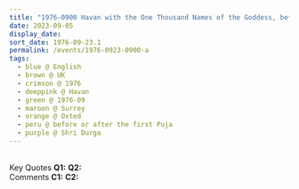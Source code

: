 ```yaml
---
title: "1976-0900 Havan with the One Thousand Names of the Goddess, before or after the 1st Pūjā in UK, Śhrī Mātājī's House, 2, Parklands, Ice House Wood, Hurst Green, Oxted, Surrey, UK (other month 10)"
date: 2023-09-05
display_date: 
sort_date: 1976-09-23.1
permalink: /events/1976-0923-0900-a
tags:
  - blue @ English
  - brown @ UK
  - crimson @ 1976
  - deeppink @ Havan
  - green @ 1976-09
  - maroon @ Surrey
  - orange @ Oxted
  - peru @ before or after the first Puja
  - purple @ Shri Durga
---
```


<br>

<wave-list>
  <list-title color="DarkSeaGreen" width="55">Key Quotes</list-title>
  <list-item color="BlanchedAlmond" width="280"><b>Q1:</b> <i></i></list-item>
  <list-item color="Lavender" width="280"><b>Q2:</b> <i></i></list-item>
</wave-list>

<br>

<wave-list>
  <list-title color="DarkSeaGreen" width="55">Comments</list-title>
  <list-item color="BlanchedAlmond" width="280"><b>C1:</b> <i></i></list-item>
  <list-item color="Lavender" width="280"><b>C2:</b> <i></i></list-item>
</wave-list>
